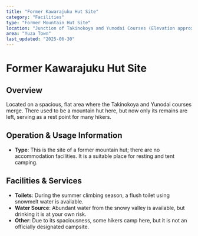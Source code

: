 ```yaml
---
title: "Former Kawarajuku Hut Site"
category: "Facilities"
type: "Former Mountain Hut Site"
location: "Junction of Takinokoya and Yunodai Courses (Elevation approx. 1,550m)"
area: "Yuza Town"
last_updated: "2025-06-30"
---
```


# Former Kawarajuku Hut Site

## Overview
Located on a spacious, flat area where the Takinokoya and Yunodai courses merge. There used to be a mountain hut here, but now only its remains are left, serving as a rest point for many hikers.

## Operation & Usage Information
- **Type**: This is the site of a former mountain hut; there are no accommodation facilities. It is a suitable place for resting and tent camping.

## Facilities & Services
- **Toilets**: During the summer climbing season, a flush toilet using snowmelt water is available.
- **Water Source**: Abundant water from the snowy valley is available, but drinking it is at your own risk.
- **Other**: Due to its spaciousness, some hikers camp here, but it is not an officially designated campsite.